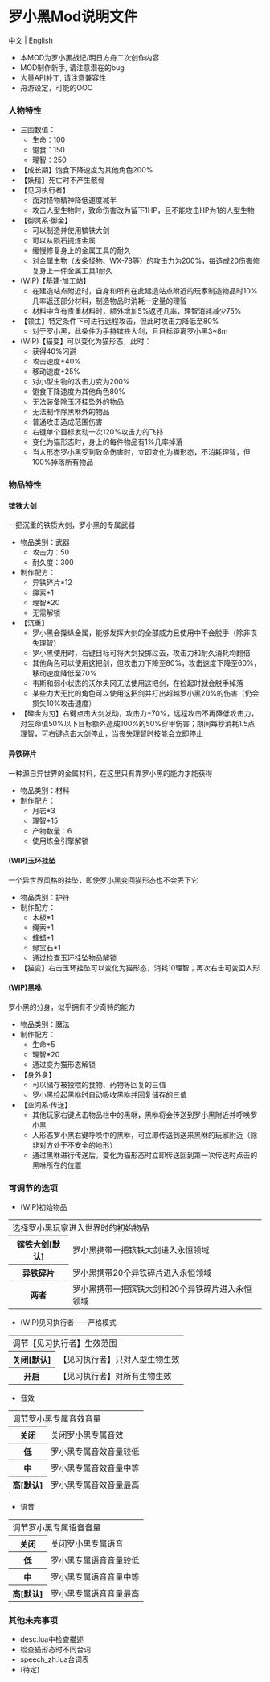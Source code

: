 # 罗小黑Mod说明文件

中文 | [English](README.en.md)

- 本MOD为罗小黑战记/明日方舟二次创作内容
- MOD制作新手, 请注意潜在的bug
- 大量API补丁, 请注意兼容性
- 舟游设定，可能的OOC

### 人物特性

- 三围数值：
  - 生命：100
  - 饱食：150
  - 理智：250
- 【成长期】饱食下降速度为其他角色200%
- 【妖精】死亡时不产生骸骨
- 【见习执行者】
  - 面对怪物精神降低速度减半
  - 攻击人型生物时，致命伤害改为留下1HP，且不能攻击HP为1的人型生物
- 【御灵系·御金】
  - 可以制造并使用镔铁大剑
  - 可以从陨石提炼金属
  - 缓慢修复身上的金属工具的耐久
  - 对金属生物（发条怪物、WX-78等）的攻击力为200%，每造成20伤害修复身上一件金属工具1耐久
- (WIP)【基建·加工站】
  - 在建造站点附近时，自身和所有在此建造站点附近的玩家制造物品时10%几率返还部分材料，制造物品时消耗一定量的理智
  - 材料中含有贵重材料时，额外增加5%返还几率，理智消耗减少75%
- 【领主】特定条件下可进行远程攻击，但此时攻击力降低至80%
  - 对于罗小黑，此条件为手持镔铁大剑，且目标距离罗小黑3~8m
- (WIP)【猫变】可以变化为猫形态，此时：
  - 获得40%闪避
  - 攻击速度+40%
  - 移动速度+25%
  - 对小型生物的攻击力变为200%
  - 饱食下降速度为其他角色80%
  - 无法装备除玉环挂坠外的物品
  - 无法制作除黑咻外的物品
  - 普通攻击造成范围伤害
  - 右键单个目标发动一次120%攻击力的飞扑
  - 变化为猫形态时，身上的每件物品有1%几率掉落
  - 当人形态罗小黑受到致命伤害时，立即变化为猫形态，不消耗理智，但100%掉落所有物品

### 物品特性

#### 镔铁大剑
一把沉重的铁质大剑，罗小黑的专属武器
- 物品类别：武器
  - 攻击力：50
  - 耐久度：300
- 制作配方：
  - 异铁碎片*12
  - 绳索*1
  - 理智*20
  - 无需解锁
- 【沉重】
  - 罗小黑会操纵金属，能够发挥大剑的全部威力且使用中不会脱手（除非丧失理智）
  - 罗小黑使用时，右键目标可将大剑投掷过去，攻击力和耐久消耗均翻倍
  - 其他角色可以使用这把剑，但攻击力下降至80%，攻击速度下降至60%，移动速度降低至70%
  - 韦斯和弱小状态的沃尔夫冈无法使用这把剑，在捡起时就会脱手掉落
  - 某些力大无比的角色可以使用这把剑并打出超越罗小黑20%的伤害（仍会损失10%攻击速度）
- 【碎金为刃】右键点击大剑发动，攻击力+70%，远程攻击不再降低攻击力，对生命值50%以下目标额外造成100%的50%穿甲伤害；期间每秒消耗1.5点理智，可右键点击大剑停止，当丧失理智时技能会立即停止

#### 异铁碎片
一种源自异世界的金属材料，在这里只有靠罗小黑的能力才能获得
- 物品类别：材料
- 制作配方：
  - 月岩*3
  - 理智*15
  - 产物数量：6
  - 使用炼金引擎解锁

#### (WIP)玉环挂坠
一个异世界风格的挂坠，即使罗小黑变回猫形态也不会丢下它
- 物品类别：护符
- 制作配方：
  - 木板*1
  - 绳索*1
  - 蜂蜡*1
  - 绿宝石*1
  - 通过检查玉环挂坠物品解锁
- 【猫变】右击玉环挂坠可以变化为猫形态，消耗10理智；再次右击可变回人形

#### (WIP)黑咻
罗小黑的分身，似乎拥有不少奇特的能力
- 物品类别：魔法
- 制作配方：
  - 生命*5
  - 理智*20
  - 通过变为猫形态解锁
- 【身外身】
  - 可以储存被投喂的食物、药物等回复的三值
  - 罗小黑捡起黑咻时自动吸收黑咻并回复储存的三值
- 【空间系·传送】
  - 其他玩家右键点击物品栏中的黑咻，黑咻将会传送到罗小黑附近并呼唤罗小黑
  - 人形态罗小黑右键呼唤中的黑咻，可立即传送到送来黑咻的玩家附近（除非对方处于不安全的地形）
  - 通过黑咻进行传送后，变化为猫形态时立即传送回到第一次传送时点击的黑咻所在的位置

### 可调节的选项

- (WIP)初始物品
<table>
<tr><td colspan="2">选择罗小黑玩家进入世界时的初始物品</td></tr>
<tr><th>镔铁大剑[默认]</th><td>罗小黑携带一把镔铁大剑进入永恒领域</td></tr>
<tr><th>异铁碎片</th><td>罗小黑携带20个异铁碎片进入永恒领域</td></tr>
<tr><th>两者</th><td>罗小黑携带一把镔铁大剑和20个异铁碎片进入永恒领域</td></tr>
</table>

- (WIP)见习执行者——严格模式
<table>
<tr><td colspan="2">调节【见习执行者】生效范围</td></tr>
<tr><th>关闭[默认]</th><td>【见习执行者】只对人型生物生效</td></tr>
<tr><th>开启</th><td>【见习执行者】对所有生物生效</td></tr>
</table>

- 音效
<table>
<tr><td colspan="2">调节罗小黑专属音效音量</td></tr>
<tr><th>关闭</th><td>关闭罗小黑专属音效</td></tr>
<tr><th>低</th><td>罗小黑专属音效音量较低</td></tr>
<tr><th>中</th><td>罗小黑专属音效音量中等</td></tr>
<tr><th>高[默认]</th><td>罗小黑专属音效音量最高</td></tr>
</table>

- 语音
<table>
<tr><td colspan="2">调节罗小黑专属语音音量</td></tr>
<tr><th>关闭</th><td>关闭罗小黑专属语音</td></tr>
<tr><th>低</th><td>罗小黑专属语音音量较低</td></tr>
<tr><th>中</th><td>罗小黑专属语音音量中等</td></tr>
<tr><th>高[默认]</th><td>罗小黑专属语音音量最高</td></tr>
</table>

### 其他未完事项

- desc.lua中检查描述
- 检查猫形态时不同台词
- speech_zh.lua台词表
- (待定)